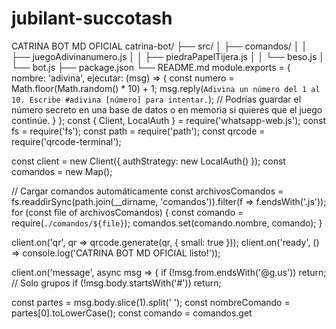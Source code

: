 # jubilant-succotash
CATRINA BOT MD OFICIAL 
catrina-bot/
├── src/
│   ├── comandos/
│   │   ├── juegoAdivinanumero.js
│   │   ├── piedraPapelTijera.js
│   │   └── beso.js
│   └── bot.js
├── package.json
└── README.md
module.exports = {
  nombre: 'adivina',
  ejecutar: (msg) => {
    const numero = Math.floor(Math.random() * 10) + 1;
    msg.reply(`Adivina un número del 1 al 10. Escribe #adivina [número] para intentar.`);
    // Podrías guardar el número secreto en una base de datos o en memoria si quieres que el juego continúe.
  }
};
const { Client, LocalAuth } = require('whatsapp-web.js');
const fs = require('fs');
const path = require('path');
const qrcode = require('qrcode-terminal');

const client = new Client({ authStrategy: new LocalAuth() });
const comandos = new Map();

// Cargar comandos automáticamente
const archivosComandos = fs.readdirSync(path.join(__dirname, 'comandos')).filter(f => f.endsWith('.js'));
for (const file of archivosComandos) {
  const comando = require(`./comandos/${file}`);
  comandos.set(comando.nombre, comando);
}

client.on('qr', qr => qrcode.generate(qr, { small: true }));
client.on('ready', () => console.log('CATRINA BOT MD OFICIAL listo!'));

client.on('message', async msg => {
  if (!msg.from.endsWith('@g.us')) return; // Solo grupos
  if (!msg.body.startsWith('#')) return;

  const partes = msg.body.slice(1).split(' ');
  const nombreComando = partes[0].toLowerCase();
  const comando = comandos.get